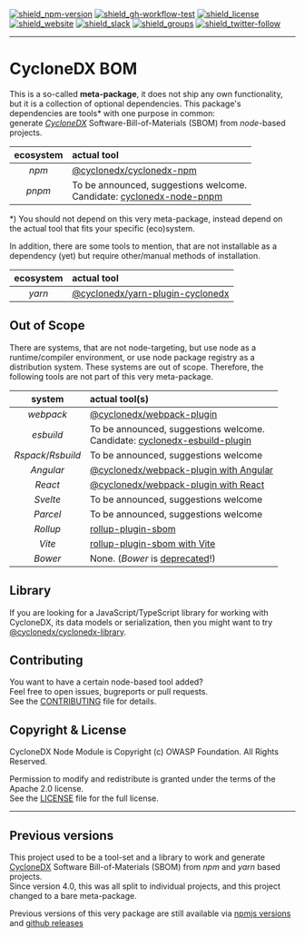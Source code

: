 [![shield_npm-version]][link_npm]
[![shield_gh-workflow-test]][link_gh-workflow-test]
[![shield_license]][license_file]  
[![shield_website]][link_website]
[![shield_slack]][link_slack]
[![shield_groups]][link_discussion]
[![shield_twitter-follow]][link_twitter]

----

# CycloneDX BOM

This is a so-called **meta-package**, it does not ship any own functionality, but it is a collection of optional dependencies.
This package's dependencies are tools* with one purpose in common:  
generate _[CycloneDX][link_website]_ Software-Bill-of-Materials (SBOM) from _node_-based projects.

| ecosystem | actual tool |
|:---------:|:------------|
| _npm_ | [@cyclonedx/cyclonedx-npm](https://www.npmjs.com/package/@cyclonedx/cyclonedx-npm) |
| _pnpm_ | To be announced, suggestions welcome. <br/> Candidate: [cyclonedx-node-pnpm](https://github.com/CycloneDX/cyclonedx-node-pnpm) |

*) You should not depend on this very meta-package, instead depend on the actual tool that fits your specific (eco)system.

In addition, there are some tools to mention, that are not installable as a dependency (yet) but require other/manual methods of installation.

| ecosystem | actual tool |
|:---------:|:------------|
| _yarn_ | [@cyclonedx/yarn-plugin-cyclonedx](https://github.com/CycloneDX/cyclonedx-node-yarn#readme) |

## Out of Scope

There are systems, that are not node-targeting, but use node as a runtime/compiler environment, or use node package registry as a distribution system.
These systems are out of scope. Therefore, the following tools are not part of this very meta-package.

| system | actual tool(s) |
|:------:|:------------|
| _webpack_ | [@cyclonedx/webpack-plugin](https://www.npmjs.com/package/@cyclonedx/webpack-plugin) |
| _esbuild_ | To be announced, suggestions welcome. <br/> Candidate: [cyclonedx-esbuild-plugin](https://github.com/CycloneDX/cyclonedx-esbuild-plugin) |
| _Rspack_/_Rsbuild_ | To be announced, suggestions welcome |
| _Angular_ | [@cyclonedx/webpack-plugin with Angular](https://www.npmjs.com/package/@cyclonedx/webpack-plugin?activeTab=readme#user-content-use-with-angular) |
| _React_ | [@cyclonedx/webpack-plugin with React](https://www.npmjs.com/package/@cyclonedx/webpack-plugin?activeTab=readme#user-content-use-with-react) |
| _Svelte_ | To be announced, suggestions welcome |
| _Parcel_ | To be announced, suggestions welcome |
| _Rollup_ | [rollup-plugin-sbom](https://www.npmjs.com/package/rollup-plugin-sbom?activeTab=readme) |
| _Vite_ | [rollup-plugin-sbom with Vite](https://www.npmjs.com/package/rollup-plugin-sbom?activeTab=readme#usage-with-vite) |
| _Bower_ | None. (_Bower_ is [deprecated](https://bower.io/blog/2017/how-to-migrate-away-from-bower/)!) |

## Library

If you are looking for a JavaScript/TypeScript library for working with CycloneDX, its data models or serialization,
then you might want to try [@cyclonedx/cyclonedx-library](https://www.npmjs.com/package/@cyclonedx/cyclonedx-library).

## Contributing

You want to have a certain node-based tool added?  
Feel free to open issues, bugreports or pull requests.  
See the [CONTRIBUTING][contributing_file] file for details.

## Copyright & License

CycloneDX Node Module is Copyright (c) OWASP Foundation. All Rights Reserved.

Permission to modify and redistribute is granted under the terms of the Apache 2.0 license.  
See the [LICENSE][license_file] file for the full license.

----

## Previous versions

This project used to be a tool-set and a library to work and generate [CycloneDX][link_website] Software Bill-of-Materials (SBOM) from _npm_ and _yarn_ based projects.  
Since version 4.0, this was all split to individual projects, and this project changed to a bare meta-package.

Previous versions of this very package are still available
via [npmjs versions](https://www.npmjs.com/package/@cyclonedx/bom?activeTab=versions)
and [github releases](https://github.com/CycloneDX/cyclonedx-node-module/releases)

[license_file]: https://github.com/CycloneDX/cyclonedx-node-module/blob/master/LICENSE
[contributing_file]: https://github.com/CycloneDX/cyclonedx-node-module/blob/master/CONTRIBUTING.md

[shield_gh-workflow-test]: https://img.shields.io/github/actions/workflow/status/CycloneDX/cyclonedx-node-module/nodejs.yml?branch=master&logo=GitHub&logoColor=white "build"
[shield_npm-version]: https://img.shields.io/npm/v/@cyclonedx/bom?logo=npm&logoColor=white "npm"
[shield_docker-version]: https://img.shields.io/docker/v/cyclonedx/cyclonedx-node?logo=docker&logoColor=white&label=docker "docker"
[shield_license]: https://img.shields.io/badge/license-Apache%202.0-brightgreen.svg?logo=open%20source%20initiative&logoColor=white "license"
[shield_website]: https://img.shields.io/badge/https://-cyclonedx.org-blue.svg "homepage"
[shield_slack]: https://img.shields.io/badge/slack-join-blue?logo=Slack&logoColor=white "slack join"
[shield_groups]: https://img.shields.io/badge/discussion-groups.io-blue.svg "groups discussion"
[shield_twitter-follow]: https://img.shields.io/badge/Twitter-follow-blue?logo=Twitter&logoColor=white "twitter follow"
[link_gh-workflow-test]: https://github.com/CycloneDX/cyclonedx-node-module/actions/workflows/nodejs.yml?query=branch%3Amaster
[link_npm]: https://www.npmjs.com/package/@cyclonedx/bom
[link_docker]: https://hub.docker.com/r/cyclonedx/cyclonedx-node
[link_website]: https://cyclonedx.org/
[link_slack]: https://cyclonedx.org/slack/invite
[link_discussion]: https://groups.io/g/CycloneDX
[link_twitter]: https://twitter.com/CycloneDX_Spec
